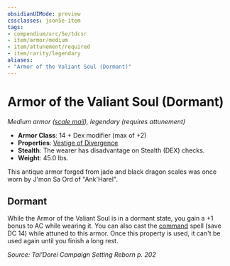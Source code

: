 ```yaml
---
obsidianUIMode: preview
cssclasses: json5e-item
tags:
- compendium/src/5e/tdcsr
- item/armor/medium
- item/attunement/required
- item/rarity/legendary
aliases: 
- "Armor of the Valiant Soul (Dormant)"
---
```

# Armor of the Valiant Soul (Dormant)
*Medium armor ([scale mail](Mechanics/items/scale-mail.md)), legendary (requires attunement)*  

- **Armor Class**: 14 + Dex modifier (max of +2)
- **Properties**: [Vestige of Divergence](Mechanics/Rules/item-properties.md#Vestige%20of%20Divergence)
- **Stealth**: The wearer has disadvantage on Stealth (DEX) checks.
- **Weight**: 45.0 lbs.

This antique armor forged from jade and black dragon scales was once worn by J'mon Sa Ord of "Ank'Harel".

## Dormant

While the Armor of the Valiant Soul is in a dormant state, you gain a +1 bonus to AC while wearing it. You can also cast the [command](Mechanics/spells/command.md) spell (save DC 14) while attuned to this armor. Once this property is used, it can't be used again until you finish a long rest.

*Source: Tal'Dorei Campaign Setting Reborn p. 202*